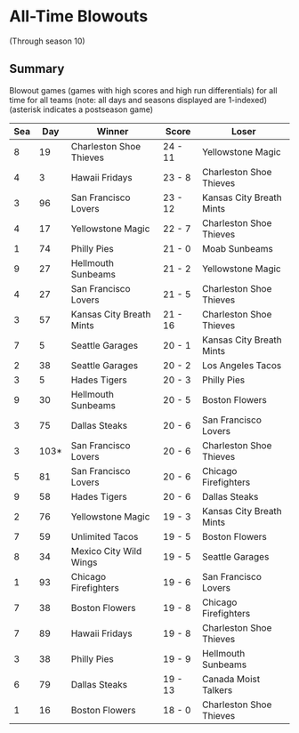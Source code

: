 # All-Time Blowouts
(Through season 10)

## Summary



Blowout games (games with high scores and high run differentials) for all time for all teams (note: all days and seasons displayed are 1-indexed) (asterisk indicates a postseason game)


| Sea | Day | Winner | Score | Loser | 
| ------ |------ |------ |------ |------ |
| 8 | 19 | Charleston Shoe Thieves | 24 - 11 | Yellowstone Magic | 
| 4 | 3 | Hawaii Fridays | 23 - 8 | Charleston Shoe Thieves | 
| 3 | 96 | San Francisco Lovers | 23 - 12 | Kansas City Breath Mints | 
| 4 | 17 | Yellowstone Magic | 22 - 7 | Charleston Shoe Thieves | 
| 1 | 74 | Philly Pies | 21 - 0 | Moab Sunbeams | 
| 9 | 27 | Hellmouth Sunbeams | 21 - 2 | Yellowstone Magic | 
| 4 | 27 | San Francisco Lovers | 21 - 5 | Charleston Shoe Thieves | 
| 3 | 57 | Kansas City Breath Mints | 21 - 16 | Charleston Shoe Thieves | 
| 7 | 5 | Seattle Garages | 20 - 1 | Kansas City Breath Mints | 
| 2 | 38 | Seattle Garages | 20 - 2 | Los Angeles Tacos | 
| 3 | 5 | Hades Tigers | 20 - 3 | Philly Pies | 
| 9 | 30 | Hellmouth Sunbeams | 20 - 5 | Boston Flowers | 
| 3 | 75 | Dallas Steaks | 20 - 6 | San Francisco Lovers | 
| 3 | 103* | San Francisco Lovers | 20 - 6 | Charleston Shoe Thieves | 
| 5 | 81 | San Francisco Lovers | 20 - 6 | Chicago Firefighters | 
| 9 | 58 | Hades Tigers | 20 - 6 | Dallas Steaks | 
| 2 | 76 | Yellowstone Magic | 19 - 3 | Kansas City Breath Mints | 
| 7 | 59 | Unlimited Tacos | 19 - 5 | Boston Flowers | 
| 8 | 34 | Mexico City Wild Wings | 19 - 5 | Seattle Garages | 
| 1 | 93 | Chicago Firefighters | 19 - 6 | San Francisco Lovers | 
| 7 | 38 | Boston Flowers | 19 - 8 | Chicago Firefighters | 
| 7 | 89 | Hawaii Fridays | 19 - 8 | Charleston Shoe Thieves | 
| 3 | 38 | Philly Pies | 19 - 9 | Hellmouth Sunbeams | 
| 6 | 79 | Dallas Steaks | 19 - 13 | Canada Moist Talkers | 
| 1 | 16 | Boston Flowers | 18 - 0 | Charleston Shoe Thieves | 


